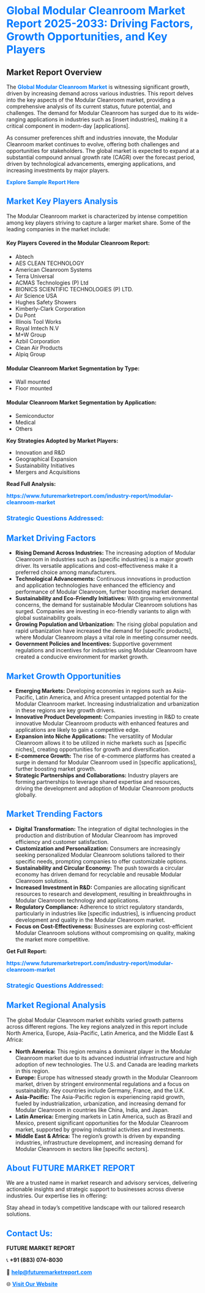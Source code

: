 <h1 style="color: #007BFF;">Global Modular Cleanroom Market Report 2025-2033: Driving Factors, Growth Opportunities, and Key Players</h1>

<section id="overview">
<h2>Market Report Overview</h2>
<p>The <a href="https://www.futuremarketreport.com/industry-report/modular-cleanroom-market" style="color: #007BFF; text-decoration: none;"><strong>Global Modular Cleanroom Market</strong></a> is witnessing significant growth, driven by increasing demand across various industries. This report delves into the key aspects of the Modular Cleanroom market, providing a comprehensive analysis of its current status, future potential, and challenges. The demand for Modular Cleanroom has surged due to its wide-ranging applications in industries such as [insert industries], making it a critical component in modern-day [applications].</p>
<p>As consumer preferences shift and industries innovate, the Modular Cleanroom market continues to evolve, offering both challenges and opportunities for stakeholders. The global market is expected to expand at a substantial compound annual growth rate (CAGR) over the forecast period, driven by technological advancements, emerging applications, and increasing investments by major players.</p>
</section>

<section id="overview">
<p><a href="https://www.futuremarketreport.com/request-sample/reportId=84632" style="color: #007BFF; text-decoration: none;"><strong>Explore Sample Report Here</strong></a></p>
</section>

<section id="key-players">
<h2 style="color: #007BFF;">Market Key Players Analysis</h2>
<p>The Modular Cleanroom market is characterized by intense competition among key players striving to capture a larger market share. Some of the leading companies in the market include:</p>
<h4>Key Players Covered in the Modular Cleanroom Report:</h4>
<ul><li>Abtech</li><li>AES CLEAN TECHNOLOGY</li><li>American Cleanroom Systems</li><li>Terra Universal</li><li>ACMAS Technologies (P) Ltd</li><li>BIONICS SCIENTIFIC TECHNOLOGIES (P) LTD.</li><li>Air Science USA</li><li>Hughes Safety Showers</li><li>Kimberly-Clark Corporation</li><li>Du Pont</li><li>Illinois Tool Works</li><li>Royal Imtech N.V</li><li>M+W Group</li><li>Azbil Corporation</li><li>Clean Air Products</li><li>Alpiq Group</li></ul>
<h4>Modular Cleanroom Market Segmentation by Type:</h4>
<ul><li>Wall mounted</li><li>Floor mounted</li></ul>

<h4>Modular Cleanroom Market Segmentation by Application:</h4>
<ul><li>Semiconductor</li><li>Medical</li><li>Others</li></ul>
<p><strong>Key Strategies Adopted by Market Players:</strong></p>
<ul>
<li>Innovation and R&D</li>
<li>Geographical Expansion</li>
<li>Sustainability Initiatives</li>
<li>Mergers and Acquisitions</li>
</ul>
</section>

<section>
<p><strong>Read Full Analysis: </strong></p><a href="https://www.futuremarketreport.com/industry-report/modular-cleanroom-market" style="color: #007BFF; text-decoration: none;"><strong>https://www.futuremarketreport.com/industry-report/modular-cleanroom-market</strong></a>
<h3 style="color: #007BFF;">Strategic Questions Addressed:</h3>
</section>

<section id="driving-factors">
<h2 style="color: #007BFF;">Market Driving Factors</h2>
<ul>
<li><strong>Rising Demand Across Industries:</strong> The increasing adoption of Modular Cleanroom in industries such as [specific industries] is a major growth driver. Its versatile applications and cost-effectiveness make it a preferred choice among manufacturers.</li>
<li><strong>Technological Advancements:</strong> Continuous innovations in production and application technologies have enhanced the efficiency and performance of Modular Cleanroom, further boosting market demand.</li>
<li><strong>Sustainability and Eco-Friendly Initiatives:</strong> With growing environmental concerns, the demand for sustainable Modular Cleanroom solutions has surged. Companies are investing in eco-friendly variants to align with global sustainability goals.</li>
<li><strong>Growing Population and Urbanization:</strong> The rising global population and rapid urbanization have increased the demand for [specific products], where Modular Cleanroom plays a vital role in meeting consumer needs.</li>
<li><strong>Government Policies and Incentives:</strong> Supportive government regulations and incentives for industries using Modular Cleanroom have created a conducive environment for market growth.</li>
</ul>
</section>

<section id="growth-opportunities">
<h2 style="color: #007BFF;">Market Growth Opportunities</h2>
<ul>
<li><strong>Emerging Markets:</strong> Developing economies in regions such as Asia-Pacific, Latin America, and Africa present untapped potential for the Modular Cleanroom market. Increasing industrialization and urbanization in these regions are key growth drivers.</li>
<li><strong>Innovative Product Development:</strong> Companies investing in R&D to create innovative Modular Cleanroom products with enhanced features and applications are likely to gain a competitive edge.</li>
<li><strong>Expansion into Niche Applications:</strong> The versatility of Modular Cleanroom allows it to be utilized in niche markets such as [specific niches], creating opportunities for growth and diversification.</li>
<li><strong>E-commerce Growth:</strong> The rise of e-commerce platforms has created a surge in demand for Modular Cleanroom used in [specific applications], further boosting market growth.</li>
<li><strong>Strategic Partnerships and Collaborations:</strong> Industry players are forming partnerships to leverage shared expertise and resources, driving the development and adoption of Modular Cleanroom products globally.</li>
</ul>
</section>

<section id="trending-factors">
<h2 style="color: #007BFF;">Market Trending Factors</h2>
<ul>
<li><strong>Digital Transformation:</strong> The integration of digital technologies in the production and distribution of Modular Cleanroom has improved efficiency and customer satisfaction.</li>
<li><strong>Customization and Personalization:</strong> Consumers are increasingly seeking personalized Modular Cleanroom solutions tailored to their specific needs, prompting companies to offer customizable options.</li>
<li><strong>Sustainability and Circular Economy:</strong> The push towards a circular economy has driven demand for recyclable and reusable Modular Cleanroom solutions.</li>
<li><strong>Increased Investment in R&D:</strong> Companies are allocating significant resources to research and development, resulting in breakthroughs in Modular Cleanroom technology and applications.</li>
<li><strong>Regulatory Compliance:</strong> Adherence to strict regulatory standards, particularly in industries like [specific industries], is influencing product development and quality in the Modular Cleanroom market.</li>
<li><strong>Focus on Cost-Effectiveness:</strong> Businesses are exploring cost-efficient Modular Cleanroom solutions without compromising on quality, making the market more competitive.</li>
</ul>
</section>

<section>
<p><strong>Get Full Report: </strong></p><a href="https://www.futuremarketreport.com/industry-report/modular-cleanroom-market" style="color: #007BFF; text-decoration: none;"><strong>https://www.futuremarketreport.com/industry-report/modular-cleanroom-market</strong></a>
<h3 style="color: #007BFF;">Strategic Questions Addressed:</h3>
</section>


<section id="regional-analysis">
<h2 style="color: #007BFF;">Market Regional Analysis</h2>
<p>The global Modular Cleanroom market exhibits varied growth patterns across different regions. The key regions analyzed in this report include North America, Europe, Asia-Pacific, Latin America, and the Middle East & Africa:</p>
<ul>
<li><strong>North America:</strong> This region remains a dominant player in the Modular Cleanroom market due to its advanced industrial infrastructure and high adoption of new technologies. The U.S. and Canada are leading markets in this region.</li>
<li><strong>Europe:</strong> Europe has witnessed steady growth in the Modular Cleanroom market, driven by stringent environmental regulations and a focus on sustainability. Key countries include Germany, France, and the U.K.</li>
<li><strong>Asia-Pacific:</strong> The Asia-Pacific region is experiencing rapid growth, fueled by industrialization, urbanization, and increasing demand for Modular Cleanroom in countries like China, India, and Japan.</li>
<li><strong>Latin America:</strong> Emerging markets in Latin America, such as Brazil and Mexico, present significant opportunities for the Modular Cleanroom market, supported by growing industrial activities and investments.</li>
<li><strong>Middle East & Africa:</strong> The region’s growth is driven by expanding industries, infrastructure development, and increasing demand for Modular Cleanroom in sectors like [specific sectors].</li>
</ul>
</section>

<footer>
<h2 style="color: #007BFF;">About FUTURE MARKET REPORT</h2>
<p>We are a trusted name in market research and advisory services, delivering actionable insights and strategic support to businesses across diverse industries. Our expertise lies in offering:</p>

<p>Stay ahead in today’s competitive landscape with our tailored research solutions.</p>

<h2 style="color: #007BFF;">Contact Us:</h2>
<p><strong>FUTURE MARKET REPORT</strong></p>
<p>📞 <strong>+91 (883) 074-8030</strong></p>
<p>📧 <strong><a href="mailto:help@futuremarketreport.com" style="color: #007BFF;">help@futuremarketreport.com</a></strong></p>
<p>🌐 <strong><a href="https://www.futuremarketreport.com/" style="color: #007BFF;">Visit Our Website</a></strong></p>
</footer>